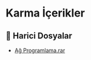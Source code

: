 # Karma İçerikler


<!--Index-->

## 📂 Harici Dosyalar

- [Ağ Programlama.rar](./A%C4%9F%20Programlama.rar)


<!--Index-->

